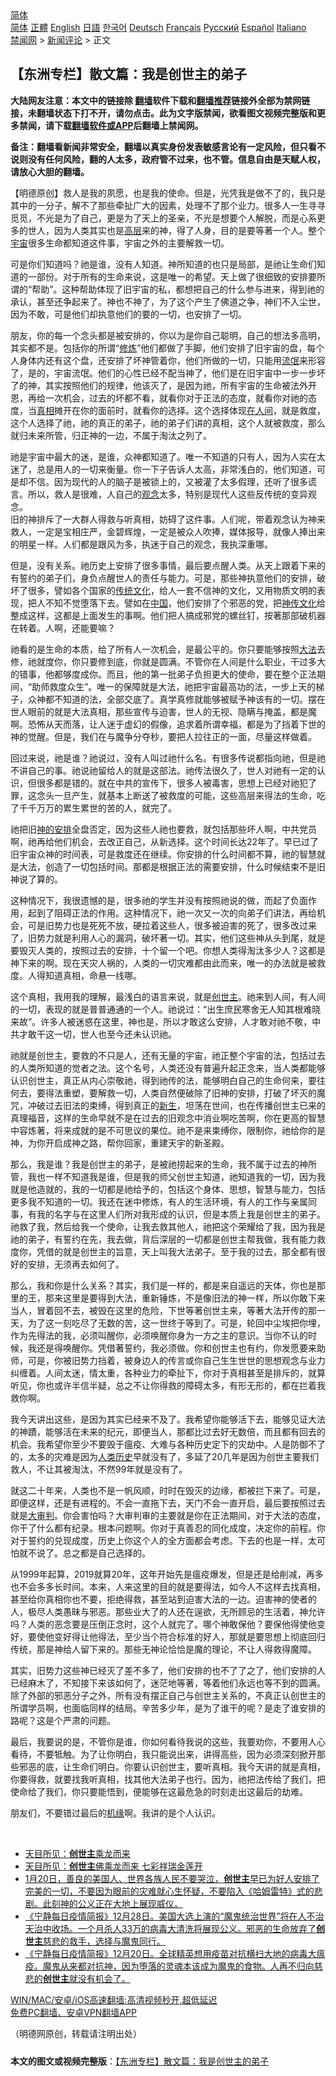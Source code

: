 <!-- 面包屑导航 --> <div class="breadcrumb"><!-- GTranslate: https://gtranslate.io/ -->  <div class="switcher notranslate">  <div class="selected">  <a href="#" onclick="return false;"> 简体</a>  </div>  <div class="option">  <a href="https://www.bannedbook.org" onclick="doGTranslate('zh-CN|zh-CN');jQuery('div.switcher div.selected a').html(jQuery(this).html());return false;" title="简体中文" class="nturl selected"> 简体</a>  <a href="https://www.bannedbook.org/zh-tw/" onclick="doGTranslate('zh-CN|zh-TW');jQuery('div.switcher div.selected a').html(jQuery(this).html());return false;" title="繁體中文" class="nturl"> 正體</a>  <a href="https://www.bannedbook.org/en/" onclick="doGTranslate('zh-CN|en');jQuery('div.switcher div.selected a').html(jQuery(this).html());return false;" title="English" class="nturl"> English</a>  <a href="https://www.bannedbook.org/ja/" onclick="doGTranslate('zh-CN|ja');jQuery('div.switcher div.selected a').html(jQuery(this).html());return false;" title="日本語" class="nturl"> 日語</a>  <a href="https://www.bannedbook.org/ko/" onclick="doGTranslate('zh-CN|ko');jQuery('div.switcher div.selected a').html(jQuery(this).html());return false;" title="한국어" class="nturl"> 한국어</a>  <a href="https://www.bannedbook.org/de/" onclick="doGTranslate('zh-CN|de');jQuery('div.switcher div.selected a').html(jQuery(this).html());return false;" title="Deutsch" class="nturl"> Deutsch</a>  <a href="https://www.bannedbook.org/fr/" onclick="doGTranslate('zh-CN|fr');jQuery('div.switcher div.selected a').html(jQuery(this).html());return false;" title="Français" class="nturl"> Français</a>  <a href="https://www.bannedbook.org/ru/" onclick="doGTranslate('zh-CN|ru');jQuery('div.switcher div.selected a').html(jQuery(this).html());return false;" title="Русский" class="nturl"> Русский</a>  <a href="https://www.bannedbook.org/es/" onclick="doGTranslate('zh-CN|es');jQuery('div.switcher div.selected a').html(jQuery(this).html());return false;" title="Español" class="nturl"> Español</a>  <a href="https://www.bannedbook.org/it/" onclick="doGTranslate('zh-CN|it');jQuery('div.switcher div.selected a').html(jQuery(this).html());return false;" title="Italiano" class="nturl"> Italiano</a>  </div>  </div>      <div class='breadcrumb-sub'><!-- Breadcrumb NavXT 6.3.0 --> <a href="https://www.bannedbook.org/" class="home">禁闻网</a> &gt; <a href="https://www.bannedbook.org/bnews/comments/" class="category">新闻评论</a> &gt; 正文</div></div><h2>【东洲专栏】散文篇：我是创世主的弟子</h2> <p class="notice"><b>大陆网友注意：本文中的链接除 <a href="https://github.com/bannedbook/fanqiang" >翻墙</a>软件下载和<a href="https://github.com/killgcd/justmysocks/blob/master/README.md">翻墙推荐</a>链接外全部为禁网链接，未翻墙状态下打不开，请勿点击。此为文字版禁闻，欲看图文视频完整版和更多禁闻，请下载<a href="https://github.com/bannedbook/fanqiang">翻墙软件或APP</a>后翻墙上禁闻网。</p><p>备注：翻墙看新闻非常安全，翻墙以真实身份发表敏感言论有一定风险，但只看不说则没有任何风险，翻的人太多，政府管不过来，也不管。信息自由是天赋人权，请放心大胆的翻墙。</b></p>  <div class="entry"> <p>              <a href="https://i2.wp.com/upload-images-bucket-v64rleca837do.s3.eu-west-1.amazonaws.com/wp-content/uploads/2021/07/26161441/2013-12-4-minghui-paint-guihang_%E5%89%AF%E6%9C%AC.jpg?fit=860%2C430&#038;ssl=1" data-caption=""></a>                            </p> <p>【明德原创】救人是我的夙愿，也是我的使命。但是，光凭我是做不了的，我只是其中的一分子，解不了那些牵扯广大的因素，处理不了那个业力。很多人一生寻寻觅觅，不光是为了自己，更是为了天上的圣亲，不光是想要个人解脱，而是心系更多的世人，因为人类其实也是<span class='wp_keywordlink_affiliate'><a href="https://www.bannedbook.org/bnews/ccpdope/" title="中共高层内幕" target="_blank">高层</a></span>来的神，得了人身，目的是要等著一个人。整个<a href="https://www.bannedbook.org/bnews/tag/%e5%ae%87%e5%ae%99/" class="st_tag internal_tag" rel="tag" title="标签 宇宙 下的日志">宇宙</a>很多生命都知道这件事，宇宙之外的主要解救一切。</p> <p>可是你们知道吗？祂是谁，没有人知道。神所知道的也只是局部，是祂让生命们知道的一部份。对于所有的生命来说，这是唯一的希望。天上做了很细致的安排要所谓的“帮助”。这种帮助体现了旧宇宙的私，都想把自己的什么参与进来，得到祂的承认，甚至还争起来了。神也不神了，为了这个产生了佛道之争，神们不入尘世，因为不敢，可是他们却执意他们的要的一切，也安排了一切。</p> <p>朋友，你的每一个念头都是被安排的，你以为是你自己聪明，自己的想法多高明，其实都不是。包括你的所谓“<span class='wp_keywordlink'><a href="https://www.qi-gong.me/" title="气功修炼网" target="_blank">修炼</a></span>”他们都做了手脚，他们安排了旧宇宙的盘，每个人身体内还有这个盘，还安排了坏神管着你，他们所做的一切，只能用<span class='wp_keywordlink'><a href="https://www.bannedbook.org/forum11/topic282.html" title="禁片：评中国共产党的流氓本性" target="_blank">流氓</a></span>来形容了，是的，宇宙流氓。他们的心性已经不配当神了，他们是在旧宇宙中一步一步坏了的神，其实按照他们的规律，他该灭了，是因为祂，所有宇宙的生命被法外开恩，再给一次机会，过去的坏都不看，就看你对于正法的态度，就看你对祂的态度，当<a href="https://www.bannedbook.org/bnews/tag/%e7%9c%9f%e7%9b%b8/" class="st_tag internal_tag" rel="tag" title="标签 真相 下的日志">真相</a>摊开在你的面前时，就看你的选择。这个选择体现<a href="https://www.bannedbook.org/bnews/tag/%e5%9c%a8%e4%ba%ba%e9%97%b4/" class="st_tag internal_tag" rel="tag" title="标签 在人间 下的日志">在人间</a>，就是救度，这个人选择了祂，祂的真正的弟子，祂的弟子们讲的真相，这个人就被救度，那么就归未来所管，归正神的一边，不属于淘汰之列了。</p> <p>祂是宇宙中最大的迷，是谁，众神都知道了。唯一不知道的只有人，因为人实在太迷了，总是用人的一切来衡量。你一下子告诉人太高，非常浅白的，他们知道，可是却不信。因为现代的人的脑子是被锁上的，又被灌了太多假理，还听了很多谎言。所以，救人是很难，人自己的<a href="https://www.bannedbook.org/bnews/tag/%E8%A7%82%E5%BF%B5/" class="st_tag internal_tag" rel="tag" title="标签 观念 下的日志">观念</a>太多，特别是现代人这些反传统的变异观念。<br /> 旧的神排斥了一大群人得救与听真相，妨碍了这件事。人们呢，带着观念认为神来救人，一定是宝相庄严，金碧辉煌，一定是被众人吹捧，媒体报导，就像人捧出来的明星一样。人们都是跟风为多，执迷于自己的观念，我执深重哪。</p>  <p>但是，没有关系。祂历史上安排了很多事情，最后要点醒人类。从天上跟着下来的有誓约的弟子们，身负点醒世人的责任与能力。可是，那些神执意他们的安排，破坏了很多，譬如各个国家的<span class='wp_keywordlink_affiliate'><a href="https://www.bannedbook.org/bnews/tculture/" title="传统文化" target="_blank">传统文化</a></span>，给人一套不信神的文化，又用物质文明的表现，把人不知不觉堕落下去。譬如在<span class='wp_keywordlink_affiliate'><a href="https://www.bannedbook.org/" title="中国" target="_blank">中国</a></span>，他们安排了个邪恶的党，把<span class='wp_keywordlink'><a href="https://www.bannedbook.org/forum3/topic152.html" title="神传文化" target="_blank">神传文化</a></span>给整成这样，这都是上面发生的事啊。他们把人搞成邪党的螺丝钉，按著那部破机器在转着。人啊，还能要嘛？</p> <p>祂看的是生命的本质，给了所有人一次机会，是最公平的。你只要能够按照<a href="https://www.bannedbook.org/bnews/tag/%E5%A4%A7%E6%B3%95/" class="st_tag internal_tag" rel="tag" title="标签 大法 下的日志">大法</a>去修，祂就度你，你只要修到底，你就是圆满。不管你在人间是什么职业，干过多大的错事，他都够度成你。而且，他的第一批弟子负担更大的使命，要在整个正法期间，“助师救度众生”。唯一的保障就是大法，祂把宇宙最高功的法，一步上天的梯子，众神都不知道的法，全部交底了。真学真修就能够被赋予神该有的一切。摆在世人眼前的就是大法真相，那些宣传与迫害，世人的无视、隐瞒与掩盖，都是魔啊。恐怖从天而落，让人迷于虚幻的假像，追求着所谓幸福，都是为了挡着下世的神的觉醒。但是，我们在与魔争分夺秒，要把人拉往正的一面，尽量这样做着。</p> <p>回过来说，祂是谁？祂说过，没有人叫过祂什么名。有很多传说都指向祂，但是祂不讲自己的事。祂说祂留给人的就是这部法。祂传法很久了，世人对祂有一定的认识，但很多都是错的。就在中共的宣传下，很多人被毒害，思想上已经对祂犯了罪，这念头一旦产生，就基本上断送了被救度的可能，这些高层来得法的生命，吃了千千万万的累生累世的苦的人，就完了。</p> <p>祂把旧<a href="https://www.bannedbook.org/bnews/tag/%E7%A5%9E%E7%9A%84%E5%AE%89%E6%8E%92/" class="st_tag internal_tag" rel="tag" title="标签 神的安排 下的日志">神的安排</a>全盘否定，因为这些人祂也要救，就包括那些坏人啊，中共党员啊，祂再给他们机会，去改正自己，从新选择。这个时间长达22年了。早已过了旧宇宙众神的时间表，可是救度还在继续。你安排的什么时间都不算，祂的智慧就是大法，创造了一切包括时间。那都是根据正法的需要安排，什么时候结束不是旧神说了算的。</p> <p>这种情况下，我很遗憾的是，很多祂的学生并没有按照祂说的做，而起了负面作用，起到了阻碍正法的作用。这种情况下，祂一次又一次的向弟子们讲法，再给机会，可是旧势力也是死死不放，硬拉着这些人，很多被迫害的死了，很多改过来了，旧势力就是利用人心的漏洞，破坏著一切。其实，他们这些神从头到尾，就是要毁灭人类的，按照过去的安排，十个留一个吧。你想人类得淘汰多少人？这都是神下来的啊。现在天灾人祸的，人类的一切灾难都由此而来，唯一的办法就是被救度。人得知道真相，命悬一线哪。</p>  <p>这个真相，我用我的理解，最浅白的语言来说，就是<a href="https://www.bannedbook.org/bnews/tag/%E5%88%9B%E4%B8%96%E4%B8%BB/" class="st_tag internal_tag" rel="tag" title="标签 创世主 下的日志">创世主</a>。祂来到人间，有人间的一切，表现的就是普普通通的一个人。祂说过：“出生庶民寒舍无人知其根难晓来故”。许多人被迷惑在这里，神也是，所以才敢这么安排，人才敢对祂不敬，中共才敢干这一切，世人也至今还未认识祂。</p> <p>祂就是创世主，要救的不只是人，还有无量的宇宙，祂正整个宇宙的法，包括过去的人类所知道的觉者之法。这个名号，人类还没有普遍升起正念来，当人类都能够认识创世主，真正从内心崇敬祂，得到祂传的法，能够明白自己的生命何来，要往何去，要得法重塑，要解救一切，人类自然便破除了旧神的安排，打破了坏灭的魔咒，冲破过去旧法的束缚，得到真正的<span class='wp_keywordlink'><a href="https://www.bannedbook.org/forum2/topic1642.html" title="正见网《新生》" target="_blank">新生</a></span>，坦荡在世间，也在传播创世主已来的真理福音，这样的生命早就不是在过去的旧观念中消业啊吃苦啊，你在更高的智慧中容炼著，将来成就的是不可思议的果位。祂不是来束缚你，限制你，祂给你的是神，为你开启成神之路，帮你回家，重建天宇的新圣殿。</p> <p>那么，我是谁？我是创世主的弟子，是被祂捞起来的生命，我不属于过去的神所管，我也一样不知道我是谁，但是我的师父创世主知道，祂知道我的一切，因为我就是他造就的，我的一切都是祂给予的，包括这个身体、思想，智慧与能力，包括更多我不知道的一切。我还在迷中修炼，有人的生活环境，有人的工作与亲属同事，有我的名字与在这里人们所对我形成的认识，但是本质上我是创世主的弟子。祂救了我，然后给我一个使命，让我去救其他人，祂把这个荣耀给了我，因为我是祂的弟子，有誓约在先，我去做，背后深层的一切都是创世主帮我做，我有能力救度你，凭借的就是创世主的旨意，天上叫我大法弟子。至于我的过去，那全都有很好的安排，无须再去如何了。</p> <p>那么，我和你是什么关系？其实，我们是一样的，都是来自遥远的天体，你也是那里的王，那来这里是要得到大法，重新锤炼，不是像旧法的神一样，所以你敢下来当人，冒着回不去，被毁在这里的危险，下世等著创世主来，等著大法开传的那一天，为了这一刻吃尽了无数的苦，这一世终于等到了。可是，轮回中尘埃把你埋，作为先得法的我，必须叫醒你，必须唤醒你身为一方之主的意识。当你不认的时候，我还是得唤醒你。凭借著誓约，我必须做。你和创世主也有约，你发愿要来助师，可是，你被旧势力挡着，被身边人的传言或你自己生生世世的思想观念与业力纠缠着。人间太迷，情太重，各种业力的牵扯下，你对于真相甚至是排斥的，就算听见，你也或许半信半疑，总之不让你得救的障碍太多，有形无形的，都在拦着我救你啊。</p> <p>我今天讲出这些，是因为其实已经来不及了。我希望你能够活下去，能够见证大法的神蹟，能够活在未来的纪元，即便当人，那都比过去好无数倍，而且都有回去的机会。我希望你至少不要毁于瘟疫、大难与各种历史定下的灾劫中。人是防御不了的，太多的灾难是因为<span class='wp_keywordlink'><a href="https://www.bannedbook.org/forum3/topic1750.html" title="考古学禁区-被掩藏的人类历史" target="_blank">人类历史</a></span>早就没有了，多延了20几年是因为创世主要我们救人，不让其被淘汰，不然99年就是没有了。</p>  <p>就这二十年来，人类也不是一帆风顺，时时在毁灭的边缘，都被拦下来了。可是，即便这样，还是有进程的。不会一直拖下去，天门不会一直开启，最后要按照过去就是<a href="https://www.bannedbook.org/bnews/tag/%E5%A4%A7%E5%AE%A1%E5%88%A4/" class="st_tag internal_tag" rel="tag" title="标签 大审判 下的日志">大审判</a>。你会害怕吗？大审判审的主要就是你在正法期间，对于大法的态度，你干了什么都有纪录。根本问题啊。你对于真善忍的同化成度，决定你的前程。你对于誓约的兑现成度，历史上你这个人的全方面都会考虑。下去的也是一样，太可怕就不说了。总之都是自己选择的。</p> <p>从1999年起算，2019就算20年，这年开始先是瘟疫爆发，但是还是给削减，再多也不会多多长时间。本来，人来这里的目的就是要得法，如今人不这样去找真相，甚至给你真相你也不要，拒绝得救，甚至站到迫害大法的一边。迫害神的使者的人，极尽人类愚昧与邪恶。那些业大了的人还在逞欲，无所顾忌的生活着，神允许吗？人类的恶念要是压倒正念时，这个人就完了。哪个神敢保他？要保他得使他变好，要使他变好得让他得法，至少当个符合标准的好人，那就是要思想上彻底回归传统，那是神给人留下来的。那些无神论恰恰是魔的理论，不让人得救得魔障。</p> <p>其实，旧势力这些神已经灭了差不多了，他们安排的也不了了之了，他们安排的人已经麻木了，不知接下来该如何了，迷茫地等著，等着他们永远也等不到的圆满。除了外部的邪恶分子之外，所有没有摆正自己与创世主关系的，不真正认创世主的所谓学员啊，也面临同样的结局。辛苦多少年，是为了谁干的呢？是走了谁安排的路呢？这是个严肃的问题。</p> <p>最后，我要说的是，不管你是谁，你如何看待我说的这些，我要劝你，不要用人心看待，不要牴触。为了让你明白，我只能说出来，讲得高些，因为必须深刻掀开那些邪恶的底，让生命们明白。你要认识创世主，要听真相。我今天讲的就是真相，你要得救，就要找我听真相，找其他大法弟子也行。因为，祂把法传给了我们，把使命给了我们，你只要能悟到，便能够在这最危急的时刻走出这最后的劫难。</p> <p>朋友们，不要错过最后的<span class='wp_keywordlink'><a href="https://www.bannedbook.org/forum11/topic248.html" title="禁片：情为何物？生死相许？自由电影《机缘》下载、在线观看" target="_blank">机缘</a></span>啊。我讲的是个人认识。</p>  <p>&nbsp;</p> <ul class='op-related-articles' title='相关阅读'> <li><a href='https://www.bannedbook.org/bnews/comments/20210506/1540868.html' target='_blank'>天目所见：<b>创世主</b>乘龙而来</a></li> <li><a href='https://www.bannedbook.org/bnews/comments/20210507/1540851.html' target='_blank'>天目所见：<b>创世主</b>佛乘龙而来 七彩祥瑞金莲开</a></li> <li><a href='https://www.bannedbook.org/bnews/comments/20210121/1471763.html' target='_blank'>1月20日，善良的美国人、世界各族人民不要哭泣，<b>创世主</b>早已为好人安排了完美的一切，不要因为眼前的灾难就心生怀疑，不要陷入《哈姆雷特》式的悲剧。此刻神的公义正在大地上展现威仪。</a></li> <li><a href='https://www.bannedbook.org/bnews/bannedvideo/20201229/1457054.html' target='_blank'>《宁静每日疫情简报》12月28日。美国大选上演的“魔鬼统治世界”将在人不治天治中收场。一个月杀人33万的病毒大清洗将展现公义。邪恶的生命放弃了<b>创世主</b>慈悲的救手，选择与魔鬼同行。</a></li> <li><a href='https://www.bannedbook.org/bnews/bannedvideo/20201221/1451926.html' target='_blank'>《宁静每日疫情简报》12月20日。全球精英想用疫苗对抗横扫大地的病毒大瘟疫。魔鬼从来都对抗神，因为堕落的灵魂本该成为魔鬼的食物。人再不归向慈悲的<b>创世主</b>就没有机会了。</a></li> </ul> <p class="texttj"> <a href="https://github.com/bannedbook/fanqiang/wiki/V2ray%E6%9C%BA%E5%9C%BA" target="_blank">WIN/MAC/安卓/iOS高速翻墙:高清视频秒开,超低延迟</a><br/> <a href="https://github.com/bannedbook/fanqiang/wiki/%E7%A6%81%E9%97%BB%E7%BD%91%E5%AE%89%E5%8D%93%E7%BF%BB%E5%A2%99%E6%96%B0%E9%97%BBAPP" target="_blank">免费PC翻墙、安卓VPN翻墙APP</a></p><p>（明德网原创，转载请注明出处）</p><a name='sharetosocial'></a>  <div style="margin-bottom:5px;padding-bottom:5px;clear:both"> <div id="archive-pix-1" class="banner-ads"> <!-- AuctionX Display platform tag START --> <div id="26318x728x90x621x_ADSLOT2" clicktrack="%%CLICK_URL_ESC%%"></div> <!-- AuctionX Display platform tag END --> </div> <div id="archive-pix-2" class="banner-ads"> <!-- AuctionX Display platform tag START --> <div id="26315x300x250x621x_ADSLOT2" clicktrack="%%CLICK_URL_ESC%%"></div> <!-- AuctionX Display platform tag END --> </div> </div>  <div id="archive-pix-1" class="banner-ads"> <!-- AuctionX Display platform tag START --> <div id="26318x728x90x621x_ADSLOT3" clicktrack="%%CLICK_URL_ESC%%"></div> <!-- AuctionX Display platform tag END --> </div> <div><b>本文的图文或视频完整版</b>：<a href='https://www.bannedbook.org/bnews/comments/20210727/1594696.html'>【东洲专栏】散文篇：我是创世主的弟子</a></div>  </div><!--END ENTRY--> 